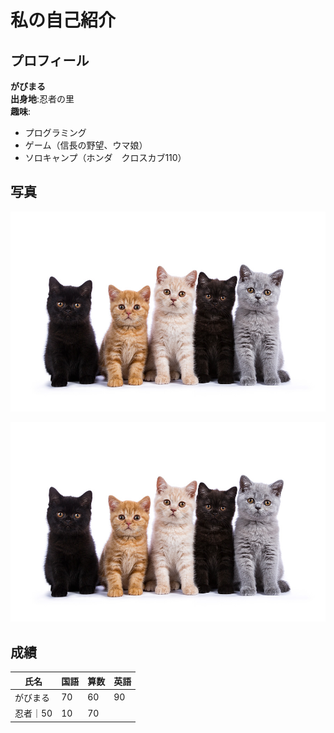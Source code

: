 # 私の自己紹介

## プロフィール
**がびまる**  
**出身地**:忍者の里  
**趣味**:
- プログラミング  
- ゲーム（信長の野望、ウマ娘）  
- ソロキャンプ（ホンダ　クロスカブ110）  

## 写真  
![猫の画像](img.jpg)

![猫の画像](img.jpg)

##  成績
|氏名|国語|算数|英語|
|--|--|--|--|
|がびまる|70|60|90|
|忍者｜50|10|70|
